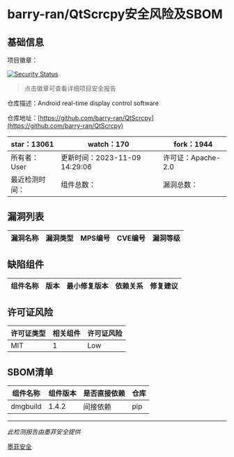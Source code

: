 # barry-ran/QtScrcpy安全风险及SBOM

## 基础信息

项目徽章：

[![Security Status](https://www.murphysec.com/platform3/v31/badge/1735723197650653184.svg)](https://www.murphysec.com/console/report/1735723197529018368/1735723197650653184)

> 点击徽章可查看详细项目安全报告

仓库描述：Android real-time display control software

仓库地址：[https://github.com/barry-ran/QtScrcpy](https://github.com/barry-ran/QtScrcpy)

| star：13061 | watch：170 | fork：1944 |
| ----------- | -------------- | ------------ |
| 所有者：User | 更新时间：2023-11-09 14:29:06 | 许可证：Apache-2.0 |
| 最近检测时间： | 组件总数： | 漏洞总数： |




## 漏洞列表

| 漏洞名称 | 漏洞类型 | MPS编号 | CVE编号 | 漏洞等级 |
| ------- | ------ | ------- | ------ | ----- |





## 缺陷组件

| 组件名称 | 版本 | 最小修复版本 | 依赖关系 | 修复建议 |
| -------- | ---- | ------------ | -------- | -------- |





## 许可证风险

| 许可证类型 | 相关组件 | 许可证风险 |
| ---------- | -------- | ---------- |
|MIT|1|Low|




## SBOM清单

| 组件名称 | 组件版本 | 是否直接依赖 | 仓库 |
| -------- | -------- | ------------ | ---- |
|dmgbuild|1.4.2|间接依赖|pip|


------

*此检测报告由墨菲安全提供*

[墨菲安全](www.murphysec.com)